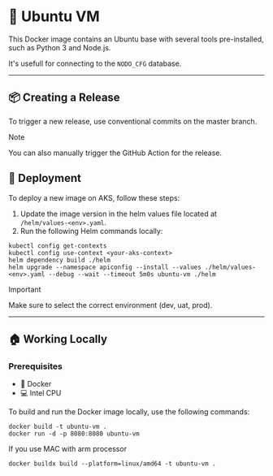 # 🐧 Ubuntu VM

This Docker image contains an Ubuntu base with several tools pre-installed, such as Python 3 and Node.js. 

It's usefull for connecting to the `NODO_CFG` database.

---

## 📦 Creating a Release

To trigger a new release, use conventional commits on the master branch.

> [!NOTE]  
> You can also manually trigger the GitHub Action for the release.

## 🚀 Deployment

To deploy a new image on AKS, follow these steps:
1. Update the image version in the helm values file located at `/helm/values-<env>.yaml`.
2. Run the following Helm commands locally:

```shell
kubectl config get-contexts
kubectl config use-context <your-aks-context>
helm dependency build ./helm
helm upgrade --namespace apiconfig --install --values ./helm/values-<env>.yaml --debug --wait --timeout 5m0s ubuntu-vm ./helm
```

> [!IMPORTANT]  
> Make sure to select the correct environment (dev, uat, prod).

---

## 🏠 Working Locally

### Prerequisites
- 🐳 Docker
- 💻 Intel CPU

To build and run the Docker image locally, use the following commands:

```shell
docker build -t ubuntu-vm .
docker run -d -p 8080:8080 ubuntu-vm
```

If you use MAC with arm processor
```shell
docker buildx build --platform=linux/amd64 -t ubuntu-vm .
```
